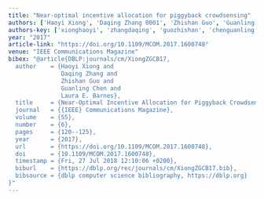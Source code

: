 ```yaml
---
title: "Near-optimal incentive allocation for piggyback crowdsensing"
authors: ['Haoyi Xiong', 'Daqing Zhang 0001', 'Zhishan Guo', 'Guanling Chen', 'Laura E. Barnes']
authors-key: ['xionghaoyi', 'zhangdaqing', 'guozhishan', 'chenguanling', 'e.laura']
year: "2017"
article-link: "https://doi.org/10.1109/MCOM.2017.1600748"
venue: "IEEE Communications Magazine"
bibex: "@article{DBLP:journals/cm/XiongZGCB17,
  author    = {Haoyi Xiong and
               Daqing Zhang and
               Zhishan Guo and
               Guanling Chen and
               Laura E. Barnes},
  title     = {Near-Optimal Incentive Allocation for Piggyback Crowdsensing},
  journal   = {{IEEE} Communications Magazine},
  volume    = {55},
  number    = {6},
  pages     = {120--125},
  year      = {2017},
  url       = {https://doi.org/10.1109/MCOM.2017.1600748},
  doi       = {10.1109/MCOM.2017.1600748},
  timestamp = {Fri, 27 Jul 2018 12:10:06 +0200},
  biburl    = {https://dblp.org/rec/journals/cm/XiongZGCB17.bib},
  bibsource = {dblp computer science bibliography, https://dblp.org}
}"
---
```

